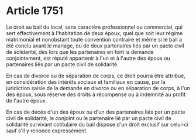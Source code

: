 # Article 1751

Le droit au bail du local, sans caractère professionnel ou commercial, qui sert effectivement à l'habitation de deux époux, quel que soit leur régime matrimonial et nonobstant toute convention contraire et même si le bail a été conclu avant le mariage, ou de deux partenaires liés par un pacte civil de solidarité, dès lors que les partenaires en font la demande conjointement, est réputé appartenir à l'un et à l'autre des époux ou partenaires liés par un pacte civil de solidarité.

En cas de divorce ou de séparation de corps, ce droit pourra être attribué, en considération des intérêts sociaux et familiaux en cause, par la juridiction saisie de la demande en divorce ou en séparation de corps, à l'un des époux, sous réserve des droits à récompense ou à indemnité au profit de l'autre époux.

En cas de décès d'un des époux ou d'un des partenaires liés par un pacte civil de solidarité, le conjoint ou le partenaire lié par un pacte civil de solidarité survivant cotitulaire du bail dispose d'un droit exclusif sur celui-ci sauf s'il y renonce expressément.
